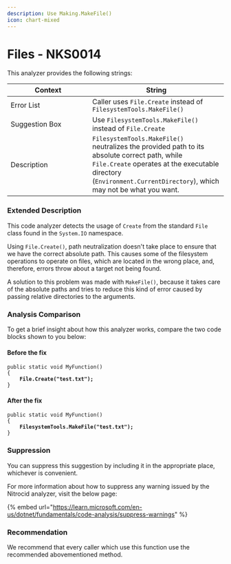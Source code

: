 ```yaml
---
description: Use Making.MakeFile()
icon: chart-mixed
---
```


# Files - NKS0014

This analyzer provides the following strings:

<table><thead><tr><th width="174">Context</th><th>String</th></tr></thead><tbody><tr><td>Error List</td><td>Caller uses <code>File.Create</code> instead of <code>FilesystemTools.MakeFile()</code></td></tr><tr><td>Suggestion Box</td><td>Use <code>FilesystemTools.MakeFile()</code> instead of <code>File.Create</code></td></tr><tr><td>Description</td><td><code>FilesystemTools.MakeFile()</code> neutralizes the provided path to its absolute correct path, while <code>File.Create</code> operates at the executable directory (<code>Environment.CurrentDirectory</code>), which may not be what you want.</td></tr></tbody></table>

### Extended Description

This code analyzer detects the usage of `Create` from the standard `File` class found in the `System.IO` namespace.

Using `File.Create()`, path neutralization doesn't take place to ensure that we have the correct absolute path. This causes some of the filesystem operations to operate on files, which are located in the wrong place, and, therefore, errors throw about a target not being found.

A solution to this problem was made with `MakeFile()`, because it takes care of the absolute paths and tries to reduce this kind of error caused by passing relative directories to the arguments.

### Analysis Comparison

To get a brief insight about how this analyzer works, compare the two code blocks shown to you below:

#### Before the fix

<pre class="language-csharp" data-title="Somewhere in your mod code..." data-line-numbers><code class="lang-csharp">public static void MyFunction()
{
<strong>    File.Create("test.txt");
</strong>}
</code></pre>

#### After the fix

<pre class="language-csharp" data-title="Somewhere in your mod code..." data-line-numbers><code class="lang-csharp">public static void MyFunction()
{
<strong>    FilesystemTools.MakeFile("test.txt");
</strong>}
</code></pre>

### Suppression

You can suppress this suggestion by including it in the appropriate place, whichever is convenient.

For more information about how to suppress any warning issued by the Nitrocid analyzer, visit the below page:

{% embed url="https://learn.microsoft.com/en-us/dotnet/fundamentals/code-analysis/suppress-warnings" %}

### Recommendation

We recommend that every caller which use this function use the recommended abovementioned method.
